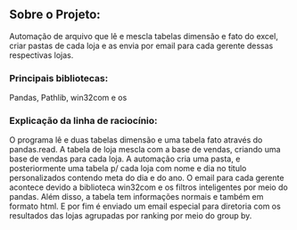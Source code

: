 ## Sobre o Projeto:

Automação de arquivo que lê e mescla tabelas dimensão e fato do excel, criar pastas de cada loja e as envia por email para cada gerente dessas respectivas lojas.

### Principais bibliotecas:

Pandas, Pathlib, win32com e os

### Explicação da linha de raciocínio:

O programa lê e duas tabelas dimensão e uma tabela fato através do pandas.read. A tabela de loja mescla com a base de vendas, criando uma base de vendas para cada loja. A automação cria uma pasta, e posteriormente uma tabela p/ cada loja com nome e dia no titulo personalizados contendo meta do dia e do ano. O email para cada gerente acontece devido a biblioteca win32com e os filtros inteligentes por meio do pandas. Além disso, a tabela tem informações normais e também em formato html. E por fim é enviado um email especial para diretoria com os resultados das lojas agrupadas por ranking por meio do group by.
